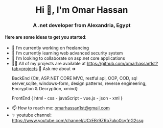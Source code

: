 <h1 align="center">Hi 👋, I'm Omar Hassan</h1>
                                                                
<h3 align="center"> A .net developer from Alexandria, Egypt</h3>

<h4> Here are some ideas to get you started:</h3>

- 🔭 I’m currently working on freelancing
- 🌱 I’m currently learning web advanced security system
- 👯 I’m looking to collaborate on asp.net core applications
- 👨‍💻 All of my projects are available at https://github.com/omarhassan1st?tab=projects
  💬 Ask me about => <br/>
    <p>  BackEnd {C#, ASP.NET CORE MVC, restful api, OOP, OOD, sql server,sqlite, windows-form, design patterns, reverse engineering, Encryption & Decryption, xmind} </p>  
    </p> FrontEnd { html - css - javaScript - vue.js - json - xml }<p>   
- 📫 How to reach me: omarhassan1st@gmail.com
- ✨ youtube channel: https://www.youtube.com/channel/UCrEBr9Z6b7uko0cyfnG2ssg
